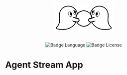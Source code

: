 <div align="center">

<img alt="Agent Stream Kit" width="190" height="90" src="https://github.com/stn/agent-stream-kit/blob/main/docs/img/ask_title.png?raw=true">

<br>
<br>

![Badge Language] 
![Badge License]

</div>

# Agent Stream App



<!----------------------------------{ Badges }--------------------------------->

[Badge Language]: https://img.shields.io/github/languages/top/stn/agent-stream-kit
[Badge License]: https://img.shields.io/badge/license-Apache%202-blue